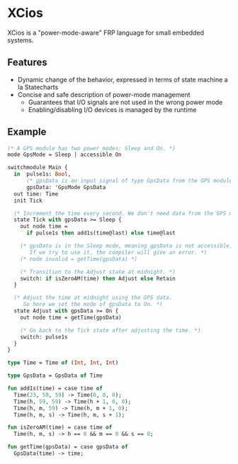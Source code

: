 # XCios

XCios is a "power-mode-aware" FRP language for small embedded systems.

## Features

- Dynamic change of the behavior, expressed in terms of state machine a la Statecharts
- Concise and safe description of power-mode management
  - Guarantees that I/O signals are not used in the wrong power mode
  - Enabling/disabling I/O devices is managed by the runtime

## Example

```ocaml
(* A GPS module has two power modes: Sleep and On. *)
mode GpsMode = Sleep | accessible On

switchmodule Main {
  in  pulse1s: Bool,
      (* gpsData is an input signal of type GpsData from the GPS module that is accessible only in the On mode. *)
      gpsData: 'GpsMode GpsData
  out time: Time
  init Tick

  (* Increment the time every second. We don't need data from the GPS module in this state so we set the mode of gpsData to Sleep. *)
  state Tick with gpsData >= Sleep {
    out node time =
      if pulse1s then add1s(time@last) else time@last

    (* gpsData is in the Sleep mode, meaning gpsData is not accessible, so we can't use it here.
       If we try to use it, the compiler will give an error. *)
    (* node invalid = getTime(gpsData) *)

    (* Transition to the Adjust state at midnight. *)
    switch: if isZeroAM(time) then Adjust else Retain
  }

  (* Adjust the time at midnight using the GPS data.
     So here we set the mode of gpsData to On. *)
  state Adjust with gpsData >= On {
    out node time = getTime(gpsData)

    (* Go back to the Tick state after adjusting the time. *)
    switch: pulse1s
  }
}

type Time = Time of (Int, Int, Int)

type GpsData = GpsData of Time

fun add1s(time) = case time of
  Time(23, 59, 59) -> Time(0, 0, 0);
  Time(h, 59, 59) -> Time(h + 1, 0, 0);
  Time(h, m, 59) -> Time(h, m + 1, 0);
  Time(h, m, s) -> Time(h, m, s + 1);

fun isZeroAM(time) = case time of
  Time(h, m, s) -> h == 0 && m == 0 && s == 0;

fun getTime(gpsData) = case gpsData of
  GpsData(time) -> time;
```
